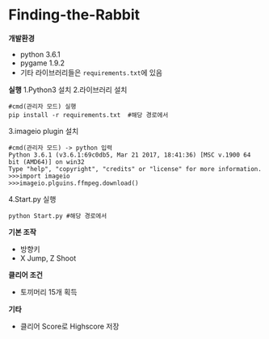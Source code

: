 # Finding-the-Rabbit

**개발환경**
- python 3.6.1
- pygame 1.9.2
- 기타 라이브러리들은 `requirements.txt`에 있음

**실행**
1.Python3 설치
2.라이브러리 설치
```
#cmd(관리자 모드) 실행
pip install -r requirements.txt  #해당 경로에서
```

3.imageio plugin 설치

```
#cmd(관리자 모드) -> python 입력
Python 3.6.1 (v3.6.1:69c0db5, Mar 21 2017, 18:41:36) [MSC v.1900 64 bit (AMD64)] on win32
Type "help", "copyright", "credits" or "license" for more information.
>>>import imageio
>>>imageio.plguins.ffmpeg.download()
```

4.Start.py 실행

```
python Start.py #해당 경로에서
```

**기본 조작**
- 방향키
- X Jump, Z Shoot

**클리어 조건**
- 토끼머리 15개 획득

**기타**
- 클리어 Score로 Highscore 저장
